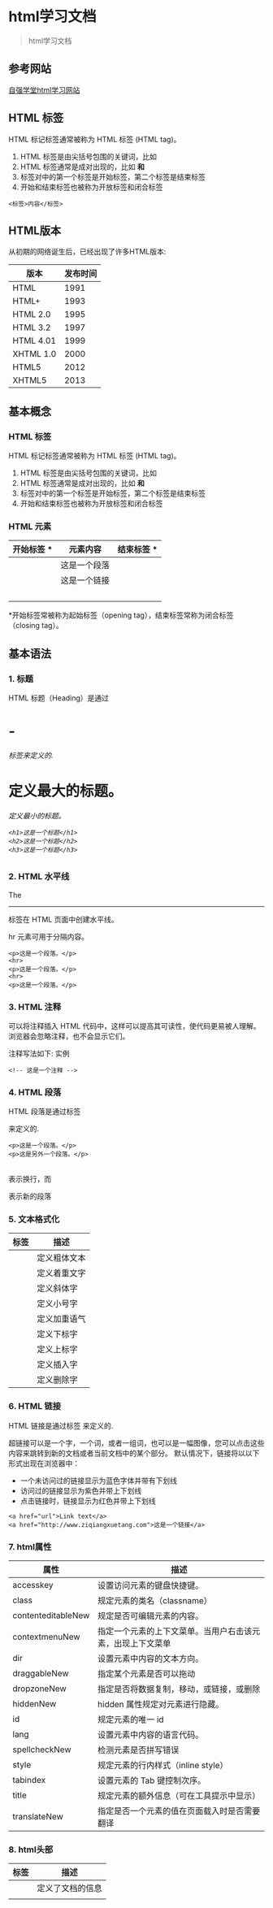 # html学习文档
> html学习文档

## 参考网站

[自强学堂html学习网站](http://www.ziqiangxuetang.com/html/html-tutorial.html)
## HTML 标签

HTML 标记标签通常被称为 HTML 标签 (HTML tag)。

1.    HTML 标签是由尖括号包围的关键词，比如 <html>
1.    HTML 标签通常是成对出现的，比如 <b> 和 </b>
1.    标签对中的第一个标签是开始标签，第二个标签是结束标签
1.    开始和结束标签也被称为开放标签和闭合标签


```
<标签>内容</标签>
```
## HTML版本

从初期的网络诞生后，已经出现了许多HTML版本:

版本|发布时间
---|---
HTML |	1991
HTML+ |	1993
HTML 2.0 |	1995
HTML 3.2 |	1997
HTML 4.01 |	1999
XHTML 1.0 |	2000
HTML5 |	2012
XHTML5 |	2013

## 基本概念
### HTML 标签

HTML 标记标签通常被称为 HTML 标签 (HTML tag)。

1. HTML 标签是由尖括号包围的关键词，比如 <html>
 2.   HTML 标签通常是成对出现的，比如 <b> 和 </b>
   3.  标签对中的第一个标签是开始标签，第二个标签是结束标签
4.    开始和结束标签也被称为开放标签和闭合标签

### HTML 元素
开始标签 * 	|元素内容 |	结束标签 *
--|--|--
<p> |	这是一个段落 |	</p>
<a href="default.htm"> |	这是一个链接 |	</a>
<br> ||	  	 

*开始标签常被称为起始标签（opening tag），结束标签常称为闭合标签（closing tag）。
## 基本语法
### 1. 标题

HTML 标题（Heading）是通过<h1> - <h6> 标签来定义的.<h1> 定义最大的标题。 <h6> 定义最小的标题。

```
<h1>这是一个标题</h1>
<h2>这是一个标题</h2>
<h3>这是一个标题</h3>
```

### 2. HTML 水平线

The <hr> 标签在 HTML 页面中创建水平线。

hr 元素可用于分隔内容。


```
<p>这是一个段落。</p>
<hr>
<p>这是一个段落。</p>
<hr>
<p>这是一个段落。</p>
```
### 3. HTML 注释

可以将注释插入 HTML 代码中，这样可以提高其可读性，使代码更易被人理解。浏览器会忽略注释，也不会显示它们。

注释写法如下:
实例

```
<!-- 这是一个注释 -->
```

### 4. HTML 段落

HTML 段落是通过标签 <p> 来定义的.


```
<p>这是一个段落。</p>
<p>这是另外一个段落。</p>
```
<br />表示换行，而<p>表示新的段落

### 5. 文本格式化
标签 |	描述
---|---
<b> |	定义粗体文本
<em> |	定义着重文字
<i> |	定义斜体字
<small> |	定义小号字
<strong> |	定义加重语气
<sub>	|定义下标字
<sup> |	定义上标字
<ins> |	定义插入字
<del> |	定义删除字
### 6. HTML 链接

HTML 链接是通过标签 <a> 来定义的.

超链接可以是一个字，一个词，或者一组词，也可以是一幅图像，您可以点击这些内容来跳转到新的文档或者当前文档中的某个部分。
默认情况下，链接将以以下形式出现在浏览器中：

-    一个未访问过的链接显示为蓝色字体并带有下划线
 -   访问过的链接显示为紫色并带上下划线
  -  点击链接时，链接显示为红色并带上下划线

```
<a href="url">Link text</a> 
<a href="http://www.ziqiangxuetang.com">这是一个链接</a>
```
### 7. html属性


属性 |	描述
---|---
accesskey| 	设置访问元素的键盘快捷键。
class |	规定元素的类名（classname）
contenteditableNew |	规定是否可编辑元素的内容。
contextmenuNew |	指定一个元素的上下文菜单。当用户右击该元素，出现上下文菜单
dir |	设置元素中内容的文本方向。
draggableNew| 	指定某个元素是否可以拖动
dropzoneNew |	指定是否将数据复制，移动，或链接，或删除
hiddenNew 	|hidden 属性规定对元素进行隐藏。
id |	规定元素的唯一 id
lang |	设置元素中内容的语言代码。
spellcheckNew| 	检测元素是否拼写错误
style 	|规定元素的行内样式（inline style）
tabindex |	设置元素的 Tab 键控制次序。
title 	|规定元素的额外信息（可在工具提示中显示）
translateNew |	指定是否一个元素的值在页面载入时是否需要翻译

### 8. html头部

标签|	描述
---|---
<head>|	定义了文档的信息
<title>|	定义了文档的标题
<base>	|定义了页面链接标签的默认链接地址
<link>|	定义了一个文档和外部资源之间的关系
<meta>	|定义了HTML文档中的元数据
<script>|	定义了客户端的脚本文件
<style>|	定义了HTML文档的样式文件

1. <title> - 定义了HTML文档的标题

- 使用 <title> 标签定义HTML文档的标题
- <title> 在 HTML/XHTML 文档中是必须的。

<title> 元素:

-   定义了浏览器工具栏的标题
-  当网页添加到收藏夹时，显示在收藏夹中的标题
- 显示在搜索引擎结果页面的标题

2. <base> - 定义了所有链接的URL

使用 <base> 定义页面中所有链接默认的链接目标地址。

```
<head>
<base href="http://www.ziqiangxuetang.com/images/" target="_blank">
</head>
```

3. <meta> - 提供了HTML文档的meta标记

使用 <meta> 元素来描述HTML文档的描述，关键词，作者，字符集等。

META元素通常用于指定网页的描述，关键词，文件的最后修改时间，作者，和其他元数据。

元数据可以使用浏览器（如何显示内容或重新加载页面），搜索引擎（关键词），或其他Web服务。


为搜索引擎定义关键词:

```
<meta name="keywords" content="HTML, CSS, XML, XHTML, JavaScript">
```


为网页定义描述内容:

```
<meta name="description" content="Free Web tutorials on HTML and CSS">
```


定义网页作者:

```
<meta name="author" content="Hege Refsnes">
```


每30秒 刷新一次当前页面:

```
<meta http-equiv="refresh" content="30">
```


4. <style> 标签定义了HTML文档的样式文件引用地址.

在<style> 元素中你需要指定样式文件来渲染HTML文档:

```
<head>
<style type="text/css">
body {background-color:yellow}
p {color:blue}
</style>
</head>
```

### 9. html CSS
CSS (Cascading Style Sheets) 用于渲染HTML元素标签的样式.
CSS 可以通过以下方式添加到HTML中:

-    内联样式- 在HTML元素中使用"style" 属性
-    内部样式表 -在HTML文档头部 <head> 区域使用<style> 元素 来包含CSS
-    外部引用 - 使用外部 CSS 文件
最好的方式是通过外部引用CSS文件.
#### 内联样式

当特殊的样式需要应用到个别元素时，就可以使用内联样式。 使用内联样式的方法是在相关的标签中使用样式属性。样式属性可以包含任何 CSS 属性。以下实例显示出如何改变段落的颜色和左外边距。

```
<p style="color:blue;margin-left:20px;">This is a paragraph.</p>
```

#### 内部样式表

当单个文件需要特别样式时，就可以使用内部样式表。你可以在<head> 部分通过 <style>标签定义内部样式表:

```
<head>
<style type="text/css">
body {background-color:yellow;}
p {color:blue;}
</style>
</head>
```

#### 外部样式表

当样式需要被应用到很多页面的时候，外部样式表将是理想的选择。使用外部样式表，你就可以通过更改一个文件来改变整个站点的外观。

```
<head>
<link rel="stylesheet" type="text/css" href="mystyle.css">
</head>
```


### 10. HTML 图像

HTML 图像是通过标签 <img> 来定义的.

<img> 是空标签，意思是说，它只包含属性，并且没有闭合标签。

要在页面上显示图像，你需要使用源属性（src）。src 指 "source"。源属性的值是图像的 URL 地址。

```
<img src="url" alt="some_text"> 
<img src="ziqiangxuetang.png" width="104" height="142">
```
URL 指存储图像的位置。如果名为 "boat.gif" 的图像位于 www.w3school.com.cn 的 images 目录中，那么其 URL 为 http://www.w3school.com.cn/images/boat.gif。 

注意： 图像的名称和尺寸是以属性的形式提供的。

#### HTML 图像- Alt属性

alt 属性用来为图像定义一串预备的可替换的文本。

替换文本属性的值是用户定义的。

```
<img src="boat.gif" alt="Big Boat">
```


在浏览器无法载入图像时，替换文本属性告诉读者她们失去的信息。此时，浏览器将显示这个替代性的文本而不是图像。为页面上的图像都加上替换文本属性是个好习惯，这样有助于更好的显示信息，并且对于那些使用纯文本浏览器的人来说是非常有用的。

#### HTML 图像- 设置图像的高度与宽度

height（高度） 与 width（宽度）属性用于设置图像的高度与宽度。

属性值默认单位为像素:

```
<img src="pulpit.jpg" alt="Pulpit rock" width="304" height="228">
```


提示: 指定图像的高度和宽度的一个很好的习惯。如果图像指定了高度宽度，页面加载时就会保留指定的尺寸。如果没有指定图片的大小，加载页面时有可能会破坏HTML页面的整体布局。


### 11. HTML 表格


表格由 <table> 标签来定义。每个表格均有若干行（由 <tr> 标签定义），每行被分割为若干单元格（由 <td> 标签定义）。字母 td 指表格数据（table data），即数据单元格的内容。数据单元格可以包含文本、图片、列表、段落、表单、水平线、表格等等。/p>


```
<table border="1">
<tr>
<td>row 1, cell 1</td>
<td>row 1, cell 2</td>
</tr>
<tr>
<td>row 2, cell 1</td>
<td>row 2, cell 2</td>
</tr>
</table>
```



#### HTML 表格和边框属性

如果不定义边框属性，表格将不显示边框。有时这很有用，但是大多数时候，我们希望显示边框。

使用边框属性来显示一个带有边框的表格：
```
<table border="1">
...
</table>
```
#### HTML 表格表头

表格的表头使用 <th> 标签进行定义。

大多数浏览器会把表头显示为粗体居中的文本：

```
<table border="1">
<tr>
<th>Header 1</th>
<th>Header 2</th>
</tr>
<tr>
...
</tr>
</table>
```

#### HTML 表格标签
标签 |	描述
---|---
<table>| 	定义表格
<th> 	|定义表格的表头
<tr> |	定义表格的行
<td> |	定义表格单元
<caption> |	定义表格标题
<colgroup> |	定义表格列的组
<col> 	|定义用于表格列的属性
<thead> |	定义表格的页眉
<tbody> |	定义表格的主体
<tfoot> 	定义表格的页脚 

### 12. 列表
#### HTML无序列表

无序列表是一个项目的列表，此列项目使用粗体圆点（典型的小黑圆圈）进行标记。

无序列表使用 <li> 标签

```
<ul>
<li>Coffee</li>
<li>Milk</li>
</ul>
```


浏览器显示如下：

 -   Coffee
 -  Milk

#### HTML 有序列表

同样，有序列表也是一列项目，列表项目使用数字进行标记。 有序列表始于 <ol> 标签。每个列表项始于 <li> 标签。

列表项项使用数字来标记。

```
<ol>
<li>Coffee</li>
<li>Milk</li>
</ol>
```


浏览器中显示如下：

1.    Coffee
2.    Milk

#### HTML 自定义列表

自定义列表不仅仅是一列项目，而是项目及其注释的组合。

自定义列表以 <dl> 标签开始。每个自定义列表项以 <dt> 开始。每个自定义列表项的定义以 <dd> 开始。

```
<dl>
<dt>Coffee</dt>
<dd>- black hot drink</dd>
<dt>Milk</dt>
<dd>- white cold drink</dd>
</dl>
```


浏览器显示如下：

Coffee
    - black hot drink
Milk
    - white cold drink

注意事项 - 有用提示

示: 列表项内部可以使用段落、换行符、图片、链接以及其他列表等等。
#### HTML 列表标签
标签 	|描述
--|--
<ol> |	定义有序列表
<ul> |	定义无序列表
<li> |	定义列表项
<dl> |	定义定义列表
<dt> |	自定义列表项目
<dd> |	定义自定列表义的描述

### 13. HTML 区块

HTML 可以通过 <div> 和 <span>将元素组合起来。

#### HTML 区块元素

大多数 HTML 元素被定义为块级元素或内联元素。

块级元素在浏览器显示时，通常会以新行来开始（和结束）。

实例: <h1>, <p>, <ul>, <table>
#### HTML 内联元素

内联元素在显示时通常不会以新行开始。

实例: <b>, <td>, <a>, <img>
#### HTML <div> 元素

HTML <div> 元素是块级元素，它是可用于组合其他 HTML 元素的容器。

<div> 元素没有特定的含义。除此之外，由于它属于块级元素，浏览器会在其前后显示折行。

如果与 CSS 一同使用，<div> 元素可用于对大的内容块设置样式属性。

Another common use of the <div>元素可用于对大的内容块设置样式属性。<div> 元素的另一个常见的用途是文档布局。它取代了使用表格定义布局的老式方法。使用 <table> 元素进行文档布局不是表格的正确用法。<table> 元素的作用是显示表格化的数据。
HTML <span> 与元素

HTML <span> 元素是内联元素，可用作文本的容器

<span> 元素也没有特定的含义。

当与 CSS 一同使用时，<span> 元素可用于为部分文本设置样式属性。

### 14. html 布局
网站布局

大多数网站会把内容安排到多个列中（就像杂志或报纸那样）。

大多数网站可以使用 <div> 或者 <table> 元素来创建多列。CSS 用于对元素进行定位，或者为页面创建背景以及色彩丰富的外观。
虽然我们可以使用HTML table标签来设计出漂亮的布局，但是table标签是不建议作为布局工具使用的 

#### 使用<div> 元素

div 元素是用于分组 HTML 元素的块级元素。

下面的例子使用五个 div 元素来创建多列布局：


```
<!DOCTYPE html>
<html>
<body>

<div id="container" style="width:500px">

<div id="header" style="background-color:#FFA500;">
<h1 style="margin-bottom:0;">Main Title of Web Page</h1></div>

<div id="menu" style="background-color:#FFD700;height:200px;width:100px;float:left;">
<b>Menu</b><br>
HTML<br>
CSS<br>
JavaScript</div>

<div id="content" style="background-color:#EEEEEE;height:200px;width:400px;float:left;">
Content goes here</div>

<div id="footer" style="background-color:#FFA500;clear:both;text-align:center;">
Copyright </div>

</div>

</body>
</html>
```




上面的 HTML 代码会产生如下结果：
![](http://i.imgur.com/FDzCG3w.png)
#### 使用表格

使用 HTML <table> 标签是创建布局的一种简单的方式。

大多数站点可以使用 <div> 或者 <table> 元素来创建多列。CSS 用于对元素进行定位，或者为页面创建背景以及色彩丰富的外观。

即使可以使用 HTML 表格来创建漂亮的布局，但设计表格的目的是呈现表格化数据 - 表格不是布局工具！

下面的例子使用三行两列的表格 - 第一和最后一行使用 colspan 属性来横跨两列：
实例

```
<!DOCTYPE html>
<html>
<body>

<table width="500" border="0">
<tr>
<td colspan="2" style="background-color:#FFA500;">
<h1>Main Title of Web Page</h1>
</td>
</tr>

<tr>
<td style="background-color:#FFD700;width:100px;">
<b>Menu</b><br>
HTML<br>
CSS<br>
JavaScript
</td>
<td style="background-color:#EEEEEE;height:200px;width:400px;">
Content goes here</td>
</tr>

<tr>
<td colspan="2" style="background-color:#FFA500;text-align:center;">
Copyright</td>
</tr>
</table>

</body>
</html>
```
### 15.HTML 表单 

表单是一个包含表单元素的区域。

表单元素是允许用户在表单中输入内容,比如：文本域(textarea)、下拉列表、单选框(radio-buttons)、复选框(checkboxes)等等。

表单使用表单标签 <form> 来设置:

```
<form>
.
input elements
.
</form>
```


#### HTML 表单 - 输入元素

多数情况下被用到的表单标签是输入标签（<input>）。

输入类型是由类型属性（type）定义的。大多数经常被用到的输入类型如下：
1. 文本域（Text Fields）

文本域通过<input type="text"> 标签来设定，当用户要在表单中键入字母、数字等内容时，就会用到文本域。

```
<form>
First name: <input type="text" name="firstname"><br>
Last name: <input type="text" name="lastname">
</form>
```


注意:表单本身并不可见。同时，在大多数浏览器中，文本域的缺省宽度是20个字符。
2. 密码字段

密码字段通过标签<input type="password"> 来定义:

```
<form>
Password: <input type="password" name="pwd">
</form>
```



注意:密码字段字符不会明文显示，而是以星号或圆点替代。
3. 单选按钮（Radio Buttons）


```
<input type="radio"> 标签定义了表单单选框选项
<form>
<input type="radio" name="sex" value="male">Male<br>
<input type="radio" name="sex" value="female">Female
</form>
```



4. 复选框（Checkboxes）


```
<input type="checkbox"> 定义了复选框. 用户需要从若干给定的选择中选取一个或若干选项。
<form>
<input type="checkbox" name="vehicle" value="Bike">I have a bike<br>
<input type="checkbox" name="vehicle" value="Car">I have a car
</form>
```


5. 提交按钮(Submit Button)

<input type="submit"> 定义了提交按钮.

当用户单击确认按钮时，表单的内容会被传送到另一个文件。表单的动作属性定义了目的文件的文件名。由动作属性定义的这个文件通常会对接收到的输入数据进行相关的处理。:

```
<form name="input" action="html_form_action.php" method="get">
Username: <input type="text" name="user">
<input type="submit" value="Submit">
</form>
```



假如您在上面的文本框内键入几个字母，然后点击确认按钮，那么输入数据会传送到 "html_form_action.asp" 的页面。该页面将显示出输入的结果。 

#### HTML 表单标签


标签 |	描述
--|--
<form> |	定义供用户输入的表单
<input> |	定义输入域
<textarea>| 	定义文本域 (一个多行的输入控件)
<label> |	定义了 <input> 元素的标签，一般为输入标题
<fieldset>| 	定义了一组相关的表单元素，并使用外框包含起来
<legend> |	定义了 <fieldset> 元素的标题
<select> |	定义了下拉选项列表
<optgroup>| 	定义选项组
<option> |	定义下拉列表中的选项
<button> |	定义一个点击按钮
<datalist>New |	指定一个预先定义的输入控件选项列表
<keygen>New |	定义了表单的密钥对生成器字段
<output>New |	定义一个计算结果

### 16. HTML框架
通过使用框架，你可以在同一个浏览器窗口中显示不止一个页面

```
<iframe src="URL"></iframe>
```
该URL指向不同的网页。

**Iframe - 设置高度与宽度**

height 和 width 属性用来定义iframe标签的高度与宽度。

属性默认以像素为单位, 但是你可以指定其按比例显示 (如："80%").

```
<iframe src="demo_iframe.htm" width="200" height="200"></iframe
```

**Iframe - 移除边框**

frameborder 属性用于定义iframe表示是否显示边框。

设置属性值为 "0" 移除iframe的边框:

```
<iframe src="demo_iframe.htm" frameborder="0"></iframe>
```
使用iframe来显示目录链接页面

iframe可以显示一个目标链接的页面

目标链接的属性必须使用iframe的属性，如下实例:

```
<iframe src="demo_iframe.htm" name="iframe_a"></iframe>
<p><a href="http://www.ziqiangxuetang.com" target="iframe_a">ZiQiangXueTang.com</a></p>
```


### 17. 颜色
HTML 颜色由一个十六进制符号来定义，这个符号由红色、绿色和蓝色的值组成（RGB）。 

还有一些颜色有对应的颜色名

### 18. html脚本
JavaScript 使 HTML 页面具有更强的动态和交互性。
<script> 标签用于定义客户端脚本，比如 JavaScript。

<script> 元素既可包含脚本语句，也可通过 src 属性指向外部脚本文件。

JavaScript 最常用于图片操作、表单验证以及内容动态更新。

下面的脚本会向浏览器输出"Hello World!"：


```
<script>
document.write("Hello World!")
</script>
```


### 19. HTML 字符实体


HTML 中的预留字符必须被替换为字符实体。



在 HTML 中，某些字符是预留的。

在 HTML 中不能使用小于号（<）和大于号（>），这是因为浏览器会误认为它们是标签。

如果希望正确地显示预留字符，我们必须在 HTML 源代码中使用字符实体（character entities）。 字符实体类似这样：
&entity_name;

或
&#entity_number;

如需显示小于号，我们必须这样写：&lt; 或 &#60; 或 <

Tip: 使用实体名而不是数字的好处是，名称易于记忆。不过坏处是，浏览器也许并不支持所有实体名称（对实体数字的支持却很好）。

#### 不间断空格(Non-breaking Space)

HTML 中的常用字符实体是不间断空格(&nbsp;)。

浏览器总是会截短 HTML 页面中的空格。如果您在文本中写 10 个空格，在显示该页面之前，浏览器会删除它们中的 9 个。如需在页面中增加空格的数量，您需要使用 &nbsp; 字符实体。
#### 结合音标符

发音符号是加到字母上的一个"glyph(字形)"。

一些变音符号, 如 尖音符 (  ̀) 和 抑音符 (  ́) 。

变音符号可以出现字母的上面和下面，或者字母里面，或者两个字母间。

变音符号可以与字母、数字字符的组合来使用。

![](http://i.imgur.com/i2bMDIO.png)

HTML 实体实例

HTML 实体实例： 尝试一下
HTML字符实体

![](http://i.imgur.com/UqJvSAP.png)



